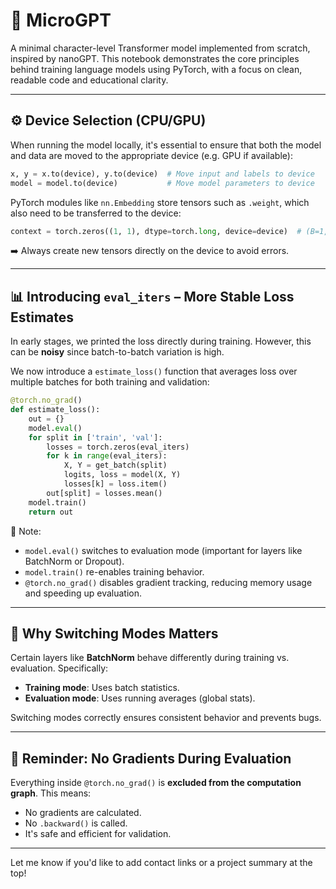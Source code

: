 # 🧠 MicroGPT

A minimal character-level Transformer model implemented from scratch, inspired by nanoGPT. This notebook demonstrates the core principles behind training language models using PyTorch, with a focus on clean, readable code and educational clarity.

---

## ⚙️ Device Selection (CPU/GPU)

When running the model locally, it's essential to ensure that both the model and data are moved to the appropriate device (e.g. GPU if available):

```python
x, y = x.to(device), y.to(device)  # Move input and labels to device
model = model.to(device)           # Move model parameters to device
```

PyTorch modules like `nn.Embedding` store tensors such as `.weight`, which also need to be transferred to the device:

```python
context = torch.zeros((1, 1), dtype=torch.long, device=device)  # (B=1, T=1)
```

➡️ Always create new tensors directly on the device to avoid errors.

---

## 📊 Introducing `eval_iters` – More Stable Loss Estimates

In early stages, we printed the loss directly during training. However, this can be **noisy** since batch-to-batch variation is high.

We now introduce a `estimate_loss()` function that averages loss over multiple batches for both training and validation:

```python
@torch.no_grad()
def estimate_loss():
    out = {}
    model.eval()
    for split in ['train', 'val']:
        losses = torch.zeros(eval_iters)
        for k in range(eval_iters):
            X, Y = get_batch(split)
            logits, loss = model(X, Y)
            losses[k] = loss.item()
        out[split] = losses.mean()
    model.train()
    return out
```

📌 Note:

* `model.eval()` switches to evaluation mode (important for layers like BatchNorm or Dropout).
* `model.train()` re-enables training behavior.
* `@torch.no_grad()` disables gradient tracking, reducing memory usage and speeding up evaluation.

---

## 🔁 Why Switching Modes Matters

Certain layers like **BatchNorm** behave differently during training vs. evaluation. Specifically:

* **Training mode**: Uses batch statistics.
* **Evaluation mode**: Uses running averages (global stats).

Switching modes correctly ensures consistent behavior and prevents bugs.

---

## 🧠 Reminder: No Gradients During Evaluation

Everything inside `@torch.no_grad()` is **excluded from the computation graph**. This means:

* No gradients are calculated.
* No `.backward()` is called.
* It's safe and efficient for validation.

---

Let me know if you'd like to add contact links or a project summary at the top!



